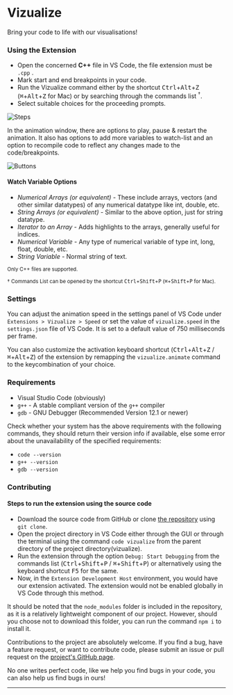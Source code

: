# **Vizualize**

Bring your code to life with our visualisations!

### **Using the Extension**
- Open the concerned **C++** file in VS Code, the file extension must be `.cpp` .
- Mark start and end breakpoints in your code.
- Run the Vizualize command either by the shortcut <kbd>Ctrl</kbd>+<kbd>Alt</kbd>+<kbd>Z</kbd>  (<kbd>⌘</kbd>+<kbd>Alt</kbd>+<kbd>Z</kbd> for Mac) or by searching through the commands list <sup>†</sup>.
- Select suitable choices for the proceeding prompts.

![Steps](media/readme/steps.gif)

In the animation window, there are options to play, pause & restart the animation. It also has options to add more variables to watch-list and an option to recompile code to reflect any changes made to the code/breakpoints.

![Buttons](media/readme/buttons.jpg)

#### Watch Variable Options
- *Numerical Arrays (or equivalent)* - These include arrays, vectors (and other similar datatypes) of any numerical datatype like int, double, etc.
- *String Arrays (or equivalent)* - Similar to the above option, just for string datatype.
- *Iterator to an Array* - Adds highlights to the arrays, generally useful for indices.
- *Numerical Variable* - Any type of numerical variable of type int, long, float, double, etc.
- *String Variable* - Normal string of text.

<sup>Only C++ files are supported.</sup>

<sup>† Commands List can be opened by the shortcut <kbd>Ctrl</kbd>+<kbd>Shift</kbd>+<kbd>P</kbd>  (<kbd>⌘</kbd>+<kbd>Shift</kbd>+<kbd>P</kbd> for Mac).</sup>

### **Settings**
You can adjust the animation speed in the settings panel of VS Code under `Extensions > Vizualize > Speed` or set the value of `vizualize.speed` in the `settings.json` file of VS Code. It is set to a default value of 750 milliseconds per frame.

You can also customize the activation keyboard shortcut (<kbd>Ctrl</kbd>+<kbd>Alt</kbd>+<kbd>Z</kbd> / <kbd>⌘</kbd>+<kbd>Alt</kbd>+<kbd>Z</kbd>) of the  extension by remapping the `vizualize.animate` command to the keycombination of your choice.

### **Requirements**
- Visual Studio Code (obviously)
- `g++` - A stable compliant version of the `g++` compiler
- `gdb` - GNU Debugger (Recommended Version 12.1 or newer)

Check whether your system has the above requirements with the following commands, they should return their version info if available, else some error about the unavailability of the specified requirements:
- `code --version`
- `g++ --version`
- `gdb --version`


### **Contributing**

#### Steps to run the extension using the source code

- Download the source code from GitHub or clone [the repository](https://github.com/Shaurya0104/Vizualize) using `git clone`.
- Open the project directory in VS Code either through the GUI or through the terminal using the command `code vizualize` from the parent directory of the project directory(vizualize).
- Run the extension through the option `Debug: Start Debugging` from the commands list (<kbd>Ctrl</kbd>+<kbd>Shift</kbd>+<kbd>P</kbd> / <kbd>⌘</kbd>+<kbd>Shift</kbd>+<kbd>P</kbd>) or alternatively using the keyboard shortcut <kbd>F5</kbd> for the same.
- Now, in the `Extension Development Host` environment, you would have our extension activated. The extension would not be enabled globally in VS Code through this method.

It should be noted that the `node_modules` folder is included in the repository, as it is a relatively lightweight component of our project. However, should you choose not to download this folder, you can run the command `npm i` to install it.


Contributions to the project are absolutely welcome. If you find a bug, have a feature request, or want to contribute code, please submit an issue or pull request on the [project's GitHub page](https://github.com/Shaurya0104/Vizualize).

No one writes perfect code, like we help you find bugs in your code, you can also help us find bugs in ours!


---
